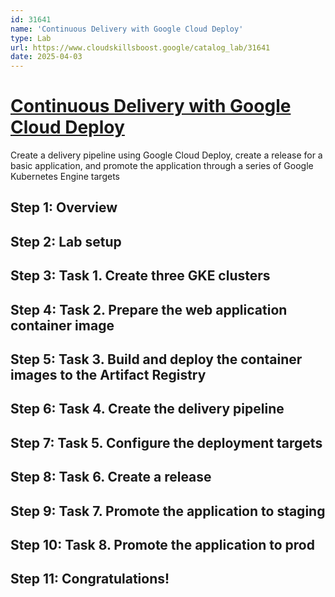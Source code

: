 ```yaml
---
id: 31641
name: 'Continuous Delivery with Google Cloud Deploy'
type: Lab
url: https://www.cloudskillsboost.google/catalog_lab/31641
date: 2025-04-03
---
```


# [Continuous Delivery with Google Cloud Deploy](https://www.cloudskillsboost.google/catalog_lab/31641)

Create a delivery pipeline using Google Cloud Deploy, create a release for a basic application, and promote the application through a series of Google Kubernetes Engine targets

## Step 1: Overview

## Step 2: Lab setup

## Step 3: Task 1. Create three GKE clusters

## Step 4: Task 2. Prepare the web application container image

## Step 5: Task 3. Build and deploy the container images to the Artifact Registry

## Step 6: Task 4. Create the delivery pipeline

## Step 7: Task 5. Configure the deployment targets

## Step 8: Task 6. Create a release

## Step 9: Task 7. Promote the application to staging

## Step 10: Task 8. Promote the application to prod

## Step 11: Congratulations!
